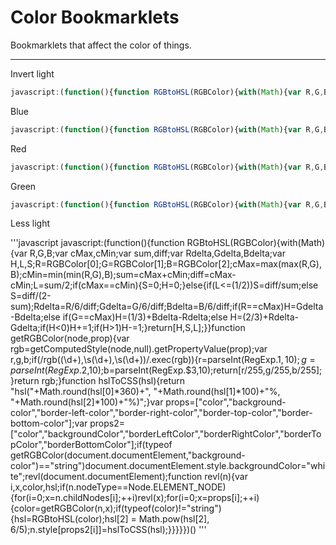 # Color Bookmarklets

Bookmarklets that affect the color of things.

----------------------------------------------------
Invert light

```javascript
javascript:(function(){function RGBtoHSL(RGBColor){with(Math){var R,G,B;var cMax,cMin;var sum,diff;var Rdelta,Gdelta,Bdelta;var H,L,S;R=RGBColor[0];G=RGBColor[1];B=RGBColor[2];cMax=max(max(R,G),B);cMin=min(min(R,G),B);sum=cMax+cMin;diff=cMax-cMin;L=sum/2;if(cMax==cMin){S=0;H=0;}else{if(L<=(1/2))S=diff/sum;else S=diff/(2-sum);Rdelta=R/6/diff;Gdelta=G/6/diff;Bdelta=B/6/diff;if(R==cMax)H=Gdelta-Bdelta;else if(G==cMax)H=(1/3)+Bdelta-Rdelta;else H=(2/3)+Rdelta-Gdelta;if(H<0)H+=1;if(H>1)H-=1;}return[H,S,L];}}function getRGBColor(node,prop){var rgb=getComputedStyle(node,null).getPropertyValue(prop);var r,g,b;if(/rgb\((\d+),\s(\d+),\s(\d+)\)/.exec(rgb)){r=parseInt(RegExp.$1,10);g=parseInt(RegExp.$2,10);b=parseInt(RegExp.$3,10);return[r/255,g/255,b/255];}return rgb;}function hslToCSS(hsl){return "hsl("+Math.round(hsl[0]*360)+", "+Math.round(hsl[1]*100)+"%, "+Math.round(hsl[2]*100)+"%)";}var props=["color","background-color","border-left-color","border-right-color","border-top-color","border-bottom-color"];var props2=["color","backgroundColor","borderLeftColor","borderRightColor","borderTopColor","borderBottomColor"];if(typeof getRGBColor(document.documentElement,"background-color")=="string")document.documentElement.style.backgroundColor="white";revl(document.documentElement);function revl(n){var i,x,color,hsl;if(n.nodeType==Node.ELEMENT_NODE){for(i=0;x=n.childNodes[i];++i)revl(x);for(i=0;x=props[i];++i){color=getRGBColor(n,x);if(typeof(color)!="string"){hsl=RGBtoHSL(color);hsl[2]=1-hsl[2];n.style[props2[i]]=hslToCSS(hsl);}}}}})()

```


Blue

```javascript
javascript:(function(){function RGBtoHSL(RGBColor){with(Math){var R,G,B;var cMax,cMin;var sum,diff;var Rdelta,Gdelta,Bdelta;var H,L,S;R=RGBColor[0];G=RGBColor[1];B=RGBColor[2];cMax=max(max(R,G),B);cMin=min(min(R,G),B);sum=cMax+cMin;diff=cMax-cMin;L=sum/2;if(cMax==cMin){S=0;H=0;}else{if(L<=(1/2))S=diff/sum;else S=diff/(2-sum);Rdelta=R/6/diff;Gdelta=G/6/diff;Bdelta=B/6/diff;if(R==cMax)H=Gdelta-Bdelta;else if(G==cMax)H=(1/3)+Bdelta-Rdelta;else H=(2/3)+Rdelta-Gdelta;if(H<0)H+=1;if(H>1)H-=1;}return[H,S,L];}}function getRGBColor(node,prop){var rgb=getComputedStyle(node,null).getPropertyValue(prop);var r,g,b;if(/rgb\((\d+),\s(\d+),\s(\d+)\)/.exec(rgb)){r=parseInt(RegExp.$1,10);g=parseInt(RegExp.$2,10);b=parseInt(RegExp.$3,10);return[r/255,g/255,b/255];}return rgb;}function hslToCSS(hsl){return "hsl("+Math.round(hsl[0]*360)+", "+Math.round(hsl[1]*100)+"%, "+Math.round(hsl[2]*100)+"%)";}var props=["color","background-color","border-left-color","border-right-color","border-top-color","border-bottom-color"];var props2=["color","backgroundColor","borderLeftColor","borderRightColor","borderTopColor","borderBottomColor"];if(typeof getRGBColor(document.documentElement,"background-color")=="string")document.documentElement.style.backgroundColor="white";revl(document.documentElement);function revl(n){var i,x,color,hsl;if(n.nodeType==Node.ELEMENT_NODE){for(i=0;x=n.childNodes[i];++i)revl(x);for(i=0;x=props[i];++i){color=getRGBColor(n,x);if(typeof(color)!="string"){hsl=RGBtoHSL(color);hsl[0] = 2/3;n.style[props2[i]]=hslToCSS(hsl);}}}}})()


```

Red


```javascript
javascript:(function(){function RGBtoHSL(RGBColor){with(Math){var R,G,B;var cMax,cMin;var sum,diff;var Rdelta,Gdelta,Bdelta;var H,L,S;R=RGBColor[0];G=RGBColor[1];B=RGBColor[2];cMax=max(max(R,G),B);cMin=min(min(R,G),B);sum=cMax+cMin;diff=cMax-cMin;L=sum/2;if(cMax==cMin){S=0;H=0;}else{if(L<=(1/2))S=diff/sum;else S=diff/(2-sum);Rdelta=R/6/diff;Gdelta=G/6/diff;Bdelta=B/6/diff;if(R==cMax)H=Gdelta-Bdelta;else if(G==cMax)H=(1/3)+Bdelta-Rdelta;else H=(2/3)+Rdelta-Gdelta;if(H<0)H+=1;if(H>1)H-=1;}return[H,S,L];}}function getRGBColor(node,prop){var rgb=getComputedStyle(node,null).getPropertyValue(prop);var r,g,b;if(/rgb\((\d+),\s(\d+),\s(\d+)\)/.exec(rgb)){r=parseInt(RegExp.$1,10);g=parseInt(RegExp.$2,10);b=parseInt(RegExp.$3,10);return[r/255,g/255,b/255];}return rgb;}function hslToCSS(hsl){return "hsl("+Math.round(hsl[0]*360)+", "+Math.round(hsl[1]*100)+"%, "+Math.round(hsl[2]*100)+"%)";}var props=["color","background-color","border-left-color","border-right-color","border-top-color","border-bottom-color"];var props2=["color","backgroundColor","borderLeftColor","borderRightColor","borderTopColor","borderBottomColor"];if(typeof getRGBColor(document.documentElement,"background-color")=="string")document.documentElement.style.backgroundColor="white";revl(document.documentElement);function revl(n){var i,x,color,hsl;if(n.nodeType==Node.ELEMENT_NODE){for(i=0;x=n.childNodes[i];++i)revl(x);for(i=0;x=props[i];++i){color=getRGBColor(n,x);if(typeof(color)!="string"){hsl=RGBtoHSL(color);hsl[0] = 0;n.style[props2[i]]=hslToCSS(hsl);}}}}})()


```

Green


```javascript
javascript:(function(){function RGBtoHSL(RGBColor){with(Math){var R,G,B;var cMax,cMin;var sum,diff;var Rdelta,Gdelta,Bdelta;var H,L,S;R=RGBColor[0];G=RGBColor[1];B=RGBColor[2];cMax=max(max(R,G),B);cMin=min(min(R,G),B);sum=cMax+cMin;diff=cMax-cMin;L=sum/2;if(cMax==cMin){S=0;H=0;}else{if(L<=(1/2))S=diff/sum;else S=diff/(2-sum);Rdelta=R/6/diff;Gdelta=G/6/diff;Bdelta=B/6/diff;if(R==cMax)H=Gdelta-Bdelta;else if(G==cMax)H=(1/3)+Bdelta-Rdelta;else H=(2/3)+Rdelta-Gdelta;if(H<0)H+=1;if(H>1)H-=1;}return[H,S,L];}}function getRGBColor(node,prop){var rgb=getComputedStyle(node,null).getPropertyValue(prop);var r,g,b;if(/rgb\((\d+),\s(\d+),\s(\d+)\)/.exec(rgb)){r=parseInt(RegExp.$1,10);g=parseInt(RegExp.$2,10);b=parseInt(RegExp.$3,10);return[r/255,g/255,b/255];}return rgb;}function hslToCSS(hsl){return "hsl("+Math.round(hsl[0]*360)+", "+Math.round(hsl[1]*100)+"%, "+Math.round(hsl[2]*100)+"%)";}var props=["color","background-color","border-left-color","border-right-color","border-top-color","border-bottom-color"];var props2=["color","backgroundColor","borderLeftColor","borderRightColor","borderTopColor","borderBottomColor"];if(typeof getRGBColor(document.documentElement,"background-color")=="string")document.documentElement.style.backgroundColor="white";revl(document.documentElement);function revl(n){var i,x,color,hsl;if(n.nodeType==Node.ELEMENT_NODE){for(i=0;x=n.childNodes[i];++i)revl(x);for(i=0;x=props[i];++i){color=getRGBColor(n,x);if(typeof(color)!="string"){hsl=RGBtoHSL(color);hsl[0] = 1/3;n.style[props2[i]]=hslToCSS(hsl);}}}}})()


```

Less light

'''javascript
javascript:(function(){function RGBtoHSL(RGBColor){with(Math){var R,G,B;var cMax,cMin;var sum,diff;var Rdelta,Gdelta,Bdelta;var H,L,S;R=RGBColor[0];G=RGBColor[1];B=RGBColor[2];cMax=max(max(R,G),B);cMin=min(min(R,G),B);sum=cMax+cMin;diff=cMax-cMin;L=sum/2;if(cMax==cMin){S=0;H=0;}else{if(L<=(1/2))S=diff/sum;else S=diff/(2-sum);Rdelta=R/6/diff;Gdelta=G/6/diff;Bdelta=B/6/diff;if(R==cMax)H=Gdelta-Bdelta;else if(G==cMax)H=(1/3)+Bdelta-Rdelta;else H=(2/3)+Rdelta-Gdelta;if(H<0)H+=1;if(H>1)H-=1;}return[H,S,L];}}function getRGBColor(node,prop){var rgb=getComputedStyle(node,null).getPropertyValue(prop);var r,g,b;if(/rgb\((\d+),\s(\d+),\s(\d+)\)/.exec(rgb)){r=parseInt(RegExp.$1,10);g=parseInt(RegExp.$2,10);b=parseInt(RegExp.$3,10);return[r/255,g/255,b/255];}return rgb;}function hslToCSS(hsl){return "hsl("+Math.round(hsl[0]*360)+", "+Math.round(hsl[1]*100)+"%, "+Math.round(hsl[2]*100)+"%)";}var props=["color","background-color","border-left-color","border-right-color","border-top-color","border-bottom-color"];var props2=["color","backgroundColor","borderLeftColor","borderRightColor","borderTopColor","borderBottomColor"];if(typeof getRGBColor(document.documentElement,"background-color")=="string")document.documentElement.style.backgroundColor="white";revl(document.documentElement);function revl(n){var i,x,color,hsl;if(n.nodeType==Node.ELEMENT_NODE){for(i=0;x=n.childNodes[i];++i)revl(x);for(i=0;x=props[i];++i){color=getRGBColor(n,x);if(typeof(color)!="string"){hsl=RGBtoHSL(color);hsl[2] = Math.pow(hsl[2], 6/5);n.style[props2[i]]=hslToCSS(hsl);}}}}})()
'''
